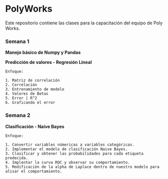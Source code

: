 # PolyWorks


Este repositorio contiene las clases para la capacitación del equipo de Poly Works.

### Semana 1

**Manejo básico de Numpy y Pandas**
	
**Predicción de valores - Regresión Lineal**
	
	Enfoque:

	1. Matriz de correlación 
	2. Correlación 
	3. Entrenamiento de modelo
	4. Valores de Betas
	5. Error | R^2
	6. Graficando el error


### Semana 2

**Clasificación - Naive Bayes**

	Enfoque: 

	1. Convertir variables númericas a variables categóricas.
	2. Implementar el modelo de clasificación Naive Bayes. 
	3. Clasificar y obtener las probabilidades para cada etiqueta predecida. 
	4. Implentar la curva ROC y observar su comportamiento.
	5. Modificación de la alpha de Laplace dentro de nuestro modelo para alisar el comportamiento. 
